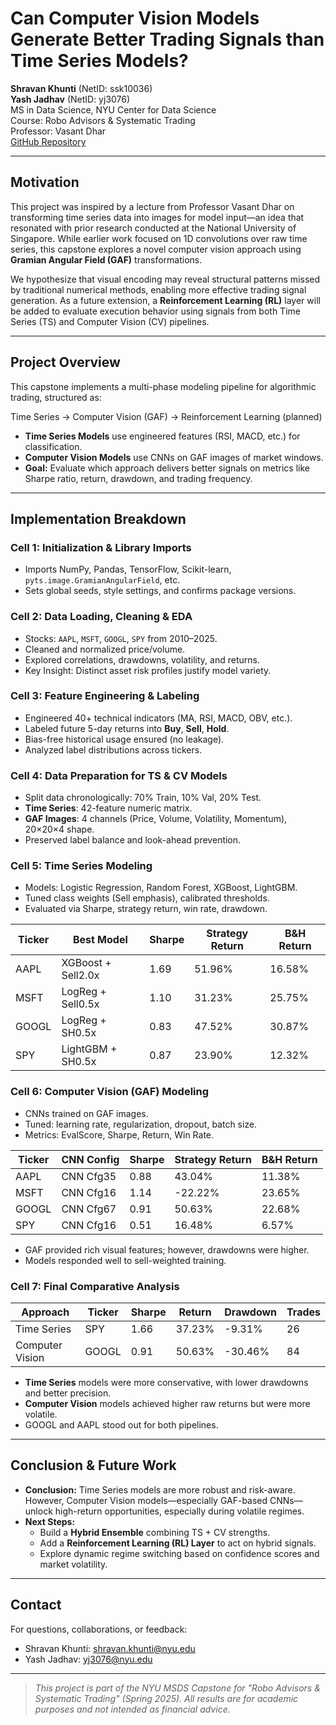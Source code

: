 # Can Computer Vision Models Generate Better Trading Signals than Time Series Models?

**Shravan Khunti** (NetID: ssk10036)  
**Yash Jadhav** (NetID: yj3076)  
MS in Data Science, NYU Center for Data Science  
Course: Robo Advisors & Systematic Trading  
Professor: Vasant Dhar  
[GitHub Repository](https://github.com/shravanxd/robo-advisors-final-project)

---

## Motivation

This project was inspired by a lecture from Professor Vasant Dhar on transforming time series data into images for model input—an idea that resonated with prior research conducted at the National University of Singapore. While earlier work focused on 1D convolutions over raw time series, this capstone explores a novel computer vision approach using **Gramian Angular Field (GAF)** transformations.

We hypothesize that visual encoding may reveal structural patterns missed by traditional numerical methods, enabling more effective trading signal generation. As a future extension, a **Reinforcement Learning (RL)** layer will be added to evaluate execution behavior using signals from both Time Series (TS) and Computer Vision (CV) pipelines.

---

## Project Overview

This capstone implements a multi-phase modeling pipeline for algorithmic trading, structured as:

Time Series → Computer Vision (GAF) → Reinforcement Learning (planned)


- **Time Series Models** use engineered features (RSI, MACD, etc.) for classification.
- **Computer Vision Models** use CNNs on GAF images of market windows.
- **Goal:** Evaluate which approach delivers better signals on metrics like Sharpe ratio, return, drawdown, and trading frequency.

---

## Implementation Breakdown

### Cell 1: Initialization & Library Imports
- Imports NumPy, Pandas, TensorFlow, Scikit-learn, `pyts.image.GramianAngularField`, etc.
- Sets global seeds, style settings, and confirms package versions.

### Cell 2: Data Loading, Cleaning & EDA
- Stocks: `AAPL`, `MSFT`, `GOOGL`, `SPY` from 2010–2025.
- Cleaned and normalized price/volume.
- Explored correlations, drawdowns, volatility, and returns.
- Key Insight: Distinct asset risk profiles justify model variety.

### Cell 3: Feature Engineering & Labeling
- Engineered 40+ technical indicators (MA, RSI, MACD, OBV, etc.).
- Labeled future 5-day returns into **Buy**, **Sell**, **Hold**.
- Bias-free historical usage ensured (no leakage).
- Analyzed label distributions across tickers.

### Cell 4: Data Preparation for TS & CV Models
- Split data chronologically: 70% Train, 10% Val, 20% Test.
- **Time Series**: 42-feature numeric matrix.
- **GAF Images**: 4 channels (Price, Volume, Volatility, Momentum), 20×20×4 shape.
- Preserved label balance and look-ahead prevention.

### Cell 5: Time Series Modeling
- Models: Logistic Regression, Random Forest, XGBoost, LightGBM.
- Tuned class weights (Sell emphasis), calibrated thresholds.
- Evaluated via Sharpe, strategy return, win rate, drawdown.

| Ticker | Best Model         | Sharpe | Strategy Return | B&H Return |
|--------|--------------------|--------|------------------|------------|
| AAPL   | XGBoost + Sell2.0x | 1.69   | 51.96%          | 16.58%     |
| MSFT   | LogReg + Sell0.5x  | 1.10   | 31.23%          | 25.75%     |
| GOOGL  | LogReg + SH0.5x    | 0.83   | 47.52%          | 30.87%     |
| SPY    | LightGBM + SH0.5x  | 0.87   | 23.90%          | 12.32%     |

### Cell 6: Computer Vision (GAF) Modeling
- CNNs trained on GAF images.
- Tuned: learning rate, regularization, dropout, batch size.
- Metrics: EvalScore, Sharpe, Return, Win Rate.

| Ticker | CNN Config        | Sharpe | Strategy Return | B&H Return |
|--------|-------------------|--------|------------------|------------|
| AAPL   | CNN Cfg35         | 0.88   | 43.04%          | 11.38%     |
| MSFT   | CNN Cfg16         | 1.14   | -22.22%         | 23.65%     |
| GOOGL  | CNN Cfg67         | 0.91   | 50.63%          | 22.68%     |
| SPY    | CNN Cfg16         | 0.51   | 16.48%          | 6.57%      |

- GAF provided rich visual features; however, drawdowns were higher.
- Models responded well to sell-weighted training.

### Cell 7: Final Comparative Analysis

| Approach        | Ticker | Sharpe | Return | Drawdown | Trades |
|----------------|--------|--------|--------|----------|--------|
| Time Series     | SPY    | 1.66   | 37.23% | -9.31%   | 26     |
| Computer Vision | GOOGL  | 0.91   | 50.63% | -30.46%  | 84     |

- **Time Series** models were more conservative, with lower drawdowns and better precision.
- **Computer Vision** models achieved higher raw returns but were more volatile.
- GOOGL and AAPL stood out for both pipelines.

---

## Conclusion & Future Work

- **Conclusion:** Time Series models are more robust and risk-aware. However, Computer Vision models—especially GAF-based CNNs—unlock high-return opportunities, especially during volatile regimes.
- **Next Steps:**
  - Build a **Hybrid Ensemble** combining TS + CV strengths.
  - Add a **Reinforcement Learning (RL) Layer** to act on hybrid signals.
  - Explore dynamic regime switching based on confidence scores and market volatility.

---

## Contact

For questions, collaborations, or feedback:

- Shravan Khunti: [shravan.khunti@nyu.edu](mailto:shravan.khunti@nyu.edu)
- Yash Jadhav: [yj3076@nyu.edu](mailto:yj3076@nyu.edu)

---

> *This project is part of the NYU MSDS Capstone for "Robo Advisors & Systematic Trading" (Spring 2025). All results are for academic purposes and not intended as financial advice.*




